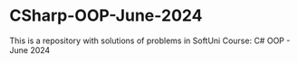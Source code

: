 # CSharp-OOP-June-2024
This is a repository with solutions of problems in SoftUni Course: C# OOP - June 2024
